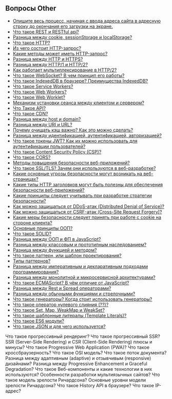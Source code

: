 ## Вопросы Other

- [Опишите весь процесс, начиная с ввода адреса сайта в адресную строку до окончания его загрузки на экране.](1.md)
- [Что такое REST и RESTful api?](2.md)
- [Разница между cookie, sessionStorage и localStorage?](3.md)
- [Что такое HTTP?](4.md)
- [Из чего состоит HTTP-запрос?](5.md)
- [Какие методы может иметь HTTP-запрос?](6.md)
- [Разница между HTTP и HTTPS?](7.md)
- [Разница между HTTP/1 и HTTP/2?](8.md)
- [Как работает мультиплексирование в HTTP/2?](9.md)
- [Что такое WebSocket? В чем принцип его работы?](10.md)
- [Что такое IndexedDB в браузере? Преимущества IndexedDB?](11.md)
- [Что такое Service Workers?](12.md)
- [Что такое Web Workers?](13.md)
- [Что такое Web Worklet?](14.md)
- [Механизм установки сеанса между клиентом и сервером?](15.md)
- [Что Такое API?](16.md)
- [Что такое CDN?](17.md)
- [Разница между host и domain?](18.md)
- [Разница между URI и URL?](19.md)
- [Почему очищать кэш важно? Как это можно сделать?](20.md)
- [Разница между идентификацией, аутентификацией, авторизацией?](21.md)
- [Что такое токены JWT? Как их можно использовать для аутентификации пользователей?](22.md)
- [Что такое Content Security Policy (CSP)?](23.md)
- [Что такое CORS?](24.md)
- [Методы повышения безопасности веб-приложений?](25.md)
- [Что такое SSL/TLS? Зачем они используются в веб-разработке?](26.md)
- [Какие основные угрозы безопасности могут возникать на веб-страницах?](27.md)
- [Какие типы HTTP заголовков могут быть полезны для обеспечения безопасности веб-приложений?](28.md)
- [Какие принципы следует учитывать при разработке стратегии безопасности?](29.md)
- [Как можно защищаться от DDoS-атак (Distributed Denial of Service)?](30.md)
- [Как можно защищаться от CSRF-атак (Cross-Site Request Forgery)?](31.md)
- [Какие меры безопасности следует принять при работе с cookie на стороне клиента?](32.md)
- [Основные принципы ООП?](33.md)
- [Что такое SOLID?](34.md)
- [Разница между ООП и ФП в JavaScript?](35.md)
- [Разница между классовым и прототипным наследованием?](36.md)
- [Разница между функцией и методом?](37.md)
- [Что такое паттерн, или шаблон проектирования?](38.md)
- [Типы паттернов?](39.md)
- [Разница между императивным и декларативным подходами программирования?](40.md)
- [Разница между монолитной и микросервисной архитектурами?](41.md)
- [Что такое ECMAScript? В чём отличие от JavaScript?](42.md)
- [Разница между Rest и Spread операторами?](43.md)
- [Разница между обычными функциями и стрелочными?](43.md)
- [Что такое генераторы? Когда стоит использовать генераторы?](43.md)
- [Что такое оператор нулевого слияния (??)?](43.md)
- [Что такое Set, Map, WeakMap и WeakSet?](43.md)
- [Что такое шаблонные литералы (Template Literals)?](43.md)
- [Что такое ES6 модули?](43.md)
- [Что такое JSON и для чего используется?](43.md)


Что такое прогрессивный рендеринг?
Что такое прогрессивный SSR?
SSR (Server-Side Rendering) и CSR (Client-Side Rendering) плюсы и минусы?
Что такое Progressive Web Application (PWA)?
Что такое кроссбраузерность?
Что такое OSI модель?
Что такое поток документа?
Разница между адаптивным (adaptive) и отзывчивым (responsive) дизайнами?
Разница между Progressive Enhancement и Graceful Degradation?
Что такое Веб-компоненты и какие технологии в них используются?
Особенности разработки мультиязычных сайтов?
Что такое модель зрелости Ричардсона?
Основные уровни модели зрелости Ричардсона?
Что такое History API в браузере?
Что такое IP-адрес?